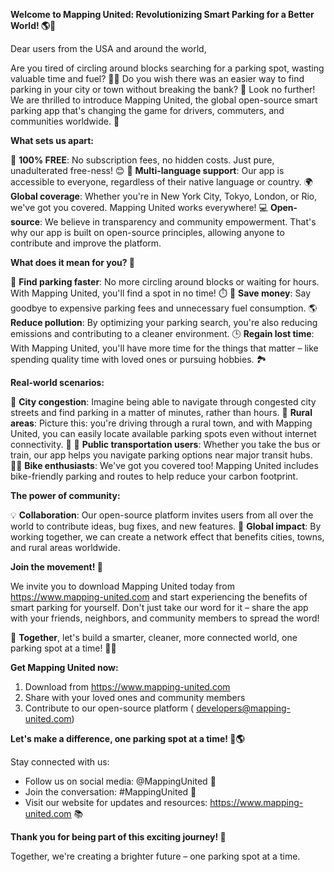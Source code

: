 **Welcome to Mapping United: Revolutionizing Smart Parking for a Better World! 🌎🚗**

Dear users from the USA and around the world,

Are you tired of circling around blocks searching for a parking spot, wasting valuable time and fuel? 🤦‍♀️ Do you wish there was an easier way to find parking in your city or town without breaking the bank? 💸 Look no further! We are thrilled to introduce Mapping United, the global open-source smart parking app that's changing the game for drivers, commuters, and communities worldwide. 🌟

**What sets us apart:**

🎉 **100% FREE**: No subscription fees, no hidden costs. Just pure, unadulterated free-ness! 😊
👥 **Multi-language support**: Our app is accessible to everyone, regardless of their native language or country.
🌍 **Global coverage**: Whether you're in New York City, Tokyo, London, or Rio, we've got you covered. Mapping United works everywhere!
💻 **Open-source**: We believe in transparency and community empowerment. That's why our app is built on open-source principles, allowing anyone to contribute and improve the platform.

**What does it mean for you? 🤔**

🚗 **Find parking faster**: No more circling around blocks or waiting for hours. With Mapping United, you'll find a spot in no time! ⏱️
💸 **Save money**: Say goodbye to expensive parking fees and unnecessary fuel consumption.
🌎 **Reduce pollution**: By optimizing your parking search, you're also reducing emissions and contributing to a cleaner environment.
🕒 **Regain lost time**: With Mapping United, you'll have more time for the things that matter – like spending quality time with loved ones or pursuing hobbies. 🏞️

**Real-world scenarios:**

🌆 **City congestion**: Imagine being able to navigate through congested city streets and find parking in a matter of minutes, rather than hours.
🚗 **Rural areas**: Picture this: you're driving through a rural town, and with Mapping United, you can easily locate available parking spots even without internet connectivity. 📱
🚌 **Public transportation users**: Whether you take the bus or train, our app helps you navigate parking options near major transit hubs.
🚴‍♂️ **Bike enthusiasts**: We've got you covered too! Mapping United includes bike-friendly parking and routes to help reduce your carbon footprint.

**The power of community:**

💡 **Collaboration**: Our open-source platform invites users from all over the world to contribute ideas, bug fixes, and new features.
🌟 **Global impact**: By working together, we can create a network effect that benefits cities, towns, and rural areas worldwide.

**Join the movement! 🎉**

We invite you to download Mapping United today from https://www.mapping-united.com and start experiencing the benefits of smart parking for yourself. Don't just take our word for it – share the app with your friends, neighbors, and community members to spread the word!

🌟 **Together**, let's build a smarter, cleaner, more connected world, one parking spot at a time! 🚗💚

**Get Mapping United now:**

1. Download from https://www.mapping-united.com
2. Share with your loved ones and community members
3. Contribute to our open-source platform ( developers@mapping-united.com)

**Let's make a difference, one parking spot at a time! 💪🌎**

Stay connected with us:

* Follow us on social media: @MappingUnited 📱
* Join the conversation: #MappingUnited 💬
* Visit our website for updates and resources: https://www.mapping-united.com 📚

**Thank you for being part of this exciting journey! 🙏**

Together, we're creating a brighter future – one parking spot at a time.